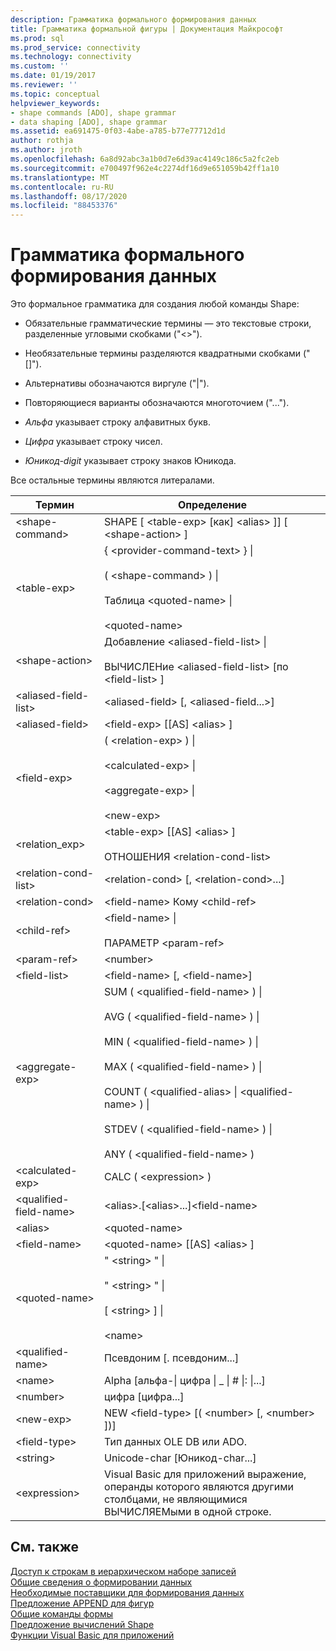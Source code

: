 ```yaml
---
description: Грамматика формального формирования данных
title: Грамматика формальной фигуры | Документация Майкрософт
ms.prod: sql
ms.prod_service: connectivity
ms.technology: connectivity
ms.custom: ''
ms.date: 01/19/2017
ms.reviewer: ''
ms.topic: conceptual
helpviewer_keywords:
- shape commands [ADO], shape grammar
- data shaping [ADO], shape grammar
ms.assetid: ea691475-0f03-4abe-a785-b77e77712d1d
author: rothja
ms.author: jroth
ms.openlocfilehash: 6a8d92abc3a1b0d7e6d39ac4149c186c5a2fc2eb
ms.sourcegitcommit: e700497f962e4c2274df16d9e651059b42ff1a10
ms.translationtype: MT
ms.contentlocale: ru-RU
ms.lasthandoff: 08/17/2020
ms.locfileid: "88453376"
---
```

# <a name="formal-shape-grammar"></a>Грамматика формального формирования данных
Это формальное грамматика для создания любой команды Shape:  
  
-   Обязательные грамматические термины — это текстовые строки, разделенные угловыми скобками ("<>").  
  
-   Необязательные термины разделяются квадратными скобками ("[]").  
  
-   Альтернативы обозначаются виргуле ("&#124;").  
  
-   Повторяющиеся варианты обозначаются многоточием ("...").  
  
-   *Альфа* указывает строку алфавитных букв.  
  
-   *Цифра* указывает строку чисел.  
  
-   *Юникод-digit* указывает строку знаков Юникода.  
  
 Все остальные термины являются литералами.  
  
|Термин|Определение|  
|----------|----------------|  
|\<shape-command>|SHAPE [ \<table-exp> [как] \<alias> ]] [ \<shape-action> ]|  
|\<table-exp>|{ \<provider-command-text> } &#124;<br /><br /> ( \<shape-command> ) &#124;<br /><br /> Таблица \<quoted-name> &#124;<br /><br /> \<quoted-name>|  
|\<shape-action>|Добавление \<aliased-field-list> &#124;<br /><br /> ВЫЧИСЛЕНие \<aliased-field-list> [по \<field-list> ]|  
|\<aliased-field-list>|\<aliased-field> [, \<aliased-field...>]|  
|\<aliased-field>|\<field-exp> [[AS] \<alias> ]|  
|\<field-exp>|( \<relation-exp> ) &#124;<br /><br /> \<calculated-exp> &#124;<br /><br /> \<aggregate-exp> &#124;<br /><br /> \<new-exp>|  
|<relation_exp>|\<table-exp> [[AS] \<alias> ]<br /><br /> ОТНОШЕНИЯ \<relation-cond-list>|  
|\<relation-cond-list>|\<relation-cond> [, \<relation-cond>...]|  
|\<relation-cond>|\<field-name> Кому \<child-ref>|  
|\<child-ref>|\<field-name> &#124;<br /><br /> ПАРАМЕТР \<param-ref>|  
|\<param-ref>|\<number>|  
|\<field-list>|\<field-name> [, \<field-name>]|  
|\<aggregate-exp>|SUM ( \<qualified-field-name> ) &#124;<br /><br /> AVG ( \<qualified-field-name> ) &#124;<br /><br /> MIN ( \<qualified-field-name> ) &#124;<br /><br /> MAX ( \<qualified-field-name> ) &#124;<br /><br /> COUNT ( \<qualified-alias> &#124; \<qualified-name> ) &#124;<br /><br /> STDEV ( \<qualified-field-name> ) &#124;<br /><br /> ANY ( \<qualified-field-name> )|  
|\<calculated-exp>|CALC ( \<expression> )|  
|\<qualified-field-name>|\<alias>.[\<alias>...]\<field-name>|  
|\<alias>|\<quoted-name>|  
|\<field-name>|\<quoted-name> [[AS] \<alias> ]|  
|\<quoted-name>|" \<string> " &#124;<br /><br /> " \<string> " &#124;<br /><br /> [ \<string> ] &#124;<br /><br /> \<name>|  
|\<qualified-name>|Псевдоним [. псевдоним...]|  
|\<name>|Alpha [альфа-&#124; цифра &#124; _ &#124; # &#124;: &#124;...]|  
|\<number>|цифра [цифра...]|  
|\<new-exp>|NEW \<field-type> [( \<number> [, \<number> ])]|  
|\<field-type>|Тип данных OLE DB или ADO.|  
|\<string>|Unicode-char [Юникод-char...]|  
|\<expression>|Visual Basic для приложений выражение, операнды которого являются другими столбцами, не являющимися ВЫЧИСЛЯЕМыми в одной строке.|  
  
## <a name="see-also"></a>См. также  
 [Доступ к строкам в иерархическом наборе записей](../../../ado/guide/data/accessing-rows-in-a-hierarchical-recordset.md)   
 [Общие сведения о формировании данных](../../../ado/guide/data/data-shaping-overview.md)   
 [Необходимые поставщики для формирования данных](../../../ado/guide/data/required-providers-for-data-shaping.md)   
 [Предложение APPEND для фигур](../../../ado/guide/data/shape-append-clause.md)   
 [Общие команды формы](../../../ado/guide/data/shape-commands-in-general.md)   
 [Предложение вычислений Shape](../../../ado/guide/data/shape-compute-clause.md)   
 [Функции Visual Basic для приложений](../../../ado/guide/data/visual-basic-for-applications-functions.md)
